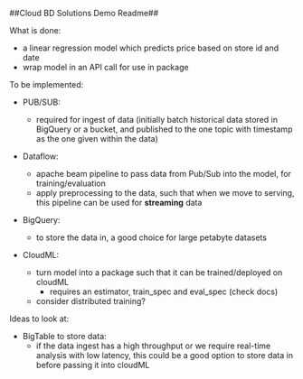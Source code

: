 ##Cloud BD Solutions Demo Readme##

What is done:

* a linear regression model which predicts price based on store id and date
* wrap model in an API call for use in package

To be implemented:

* PUB/SUB: 
    - required for ingest of data (initially batch historical data stored in BigQuery or a bucket, and published to the one topic with timestamp as the one given within the data)
	
* Dataflow:
    - apache beam pipeline to pass data from Pub/Sub into the model, for training/evaluation
	- apply preprocessing to the data, such that when we move to serving, this pipeline can be used for **streaming** data
	
* BigQuery:
    - to store the data in, a good choice for large petabyte datasets
	
* CloudML:
    - turn model into a package such that it can be trained/deployed on cloudML
		* requires an estimator, train_spec and eval_spec (check docs)
	- consider distributed training?
	
Ideas to look at:

* BigTable to store data:
    - if the data ingest has a high throughput or we require real-time analysis with low latency, this could be a good option to store data in before passing it into cloudML